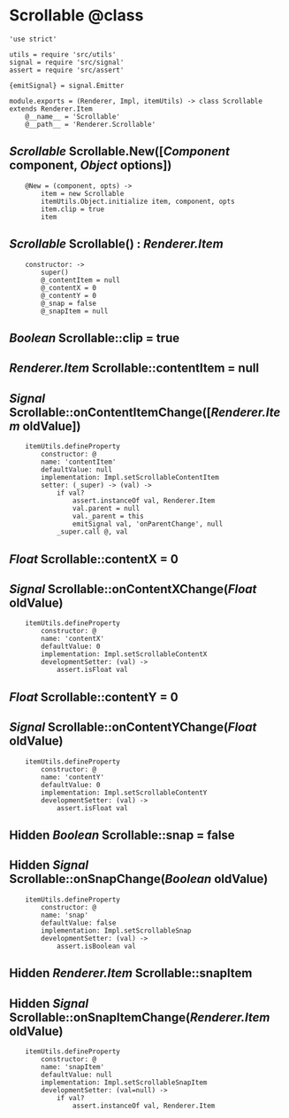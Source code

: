 Scrollable @class
==========

	'use strict'

	utils = require 'src/utils'
	signal = require 'src/signal'
	assert = require 'src/assert'

	{emitSignal} = signal.Emitter

	module.exports = (Renderer, Impl, itemUtils) -> class Scrollable extends Renderer.Item
		@__name__ = 'Scrollable'
		@__path__ = 'Renderer.Scrollable'

*Scrollable* Scrollable.New([*Component* component, *Object* options])
----------------------------------------------------------------------

		@New = (component, opts) ->
			item = new Scrollable
			itemUtils.Object.initialize item, component, opts
			item.clip = true
			item

*Scrollable* Scrollable() : *Renderer.Item*
-------------------------------------------

		constructor: ->
			super()
			@_contentItem = null
			@_contentX = 0
			@_contentY = 0
			@_snap = false
			@_snapItem = null

*Boolean* Scrollable::clip = true
---------------------------------

*Renderer.Item* Scrollable::contentItem = null
----------------------------------------------

## *Signal* Scrollable::onContentItemChange([*Renderer.Item* oldValue])

		itemUtils.defineProperty
			constructor: @
			name: 'contentItem'
			defaultValue: null
			implementation: Impl.setScrollableContentItem
			setter: (_super) -> (val) ->
				if val?
					assert.instanceOf val, Renderer.Item
					val.parent = null
					val._parent = this
					emitSignal val, 'onParentChange', null
				_super.call @, val

*Float* Scrollable::contentX = 0
--------------------------------

## *Signal* Scrollable::onContentXChange(*Float* oldValue)

		itemUtils.defineProperty
			constructor: @
			name: 'contentX'
			defaultValue: 0
			implementation: Impl.setScrollableContentX
			developmentSetter: (val) ->
				assert.isFloat val

*Float* Scrollable::contentY = 0
--------------------------------

## *Signal* Scrollable::onContentYChange(*Float* oldValue)

		itemUtils.defineProperty
			constructor: @
			name: 'contentY'
			defaultValue: 0
			implementation: Impl.setScrollableContentY
			developmentSetter: (val) ->
				assert.isFloat val

Hidden *Boolean* Scrollable::snap = false
-----------------------------------------

## Hidden *Signal* Scrollable::onSnapChange(*Boolean* oldValue)

		itemUtils.defineProperty
			constructor: @
			name: 'snap'
			defaultValue: false
			implementation: Impl.setScrollableSnap
			developmentSetter: (val) ->
				assert.isBoolean val

Hidden *Renderer.Item* Scrollable::snapItem
-------------------------------------------

## Hidden *Signal* Scrollable::onSnapItemChange(*Renderer.Item* oldValue)

		itemUtils.defineProperty
			constructor: @
			name: 'snapItem'
			defaultValue: null
			implementation: Impl.setScrollableSnapItem
			developmentSetter: (val=null) ->
				if val?
					assert.instanceOf val, Renderer.Item
